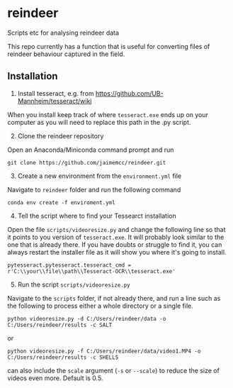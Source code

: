# reindeer
Scripts etc for analysing reindeer data

This repo currently has a function that is useful for converting files of reindeer behaviour captured in the field.

## Installation
1. Install tesseract, e.g. from https://github.com/UB-Mannheim/tesseract/wiki

When you install keep track of where `tesseract.exe` ends up on your computer as you will need to replace this path in the .py script.

2. Clone the reindeer repository

Open an Anaconda/Miniconda command prompt and run
```
git clone https://github.com/jaimemcc/reindeer.git
```

3. Create a new environment from the `environment.yml` file

Navigate to `reindeer` folder and run the following command

```
conda env create -f enviroment.yml
```

4. Tell the script where to find your Tessearct installation

Open the file `scripts/videoresize.py` and change the following line so that it points to you version of `tesseract.exe`. It will probably look similar to the one that is already there. If you have doubts or struggle to find it, you can always restart the installer file as it will show you where it's going to install.
```
pytesseract.pytesseract.tesseract_cmd = r'C:\\your\\file\\path\\Tesseract-OCR\\tesseract.exe'
```

5. Run the script `scripts/videoresize.py`

Navigate to the `scripts` folder, if not already there, and run a line such as the following to process either a whole directory or a single file.
```
python videoresize.py -d C:/Users/reindeer/data -o C:/Users/reindeer/results -c SALT
```
or
```
python videoresize.py -f C:/Users/reindeer/data/video1.MP4 -o C:/Users/reindeer/results -c SHELLS
```
can also include the `scale` argument (`-s` or `--scale`) to reduce the size of videos even more. Default is 0.5.

